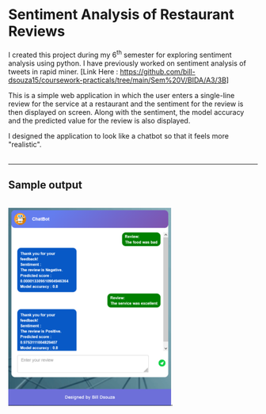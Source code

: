 # Sentiment Analysis of Restaurant Reviews

I created this project during my 6<sup>th</sup> semester for exploring sentiment analysis using python. I have previously worked on sentiment analysis of tweets in rapid miner. [Link Here : https://github.com/bill-dsouza15/coursework-practicals/tree/main/Sem%20V/BIDA/A3/3B]

This is a simple web application in which the user enters a single-line review for the service at a restaurant and the sentiment for the review is then displayed on screen. Along with the sentiment, the model accuracy and the predicted value for the review is also displayed.

I designed the application to look like a chatbot so that it feels more "realistic".
<br>
<br>
___

## Sample output
<br>
<img src="https://github.com/bill-dsouza15/restaurant-reviews/blob/main/output.png" alt="Output" height=400 width="328.5" />.
